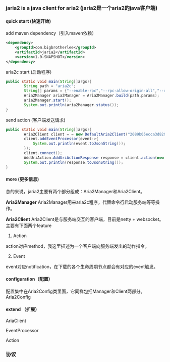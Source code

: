 ### jaria2 is a java client for aria2 (jaria2是一个aria2的java客户端)

#### quick start (快速开始)

add maven dependency（引入maven依赖）

```xml
<dependency>
    <groupId>com.bigbrotherlee</groupId>
    <artifactId>jaria2</artifactId>
    <version>1.0-SNAPSHOT</version>
</dependency>
```

aria2c start (启动程序)
```java
public static void main(String[]args){
        String path = "aria2c";
        String[] params = {"--enable-rpc","--rpc-allow-origin-all","--rpc-secret=2089b05ecca3d829"};
        Aria2Manager aria2Manager = Aria2Manager.build(path,params);
        aria2Manager.start();
        System.out.println(aria2Manager.status());
}
```
send action (客户端发送请求)
```java
public static void main(String[]args){
        Aria2Client client = = new DefaultAria2Client("2089b05ecca3d829");
        client.addEventProcessor(event->{
            System.out.println(event.toJsonString());
        });
        client.connect();
        AddUriAction.AddUriActionResponse response = client.action(new AddUriAction(UUID.randomUUID().toString(),"https://desk-fd.zol-img.com.cn/t_s720x360c5/g7/M00/0A/0D/ChMkK2MoBA6IcIAaAAnmKLET1UwAAHq2wB4jO4ACeZA213.jpg"));
        System.out.println(response.toJsonString());
}
```

#### more (更多信息)
总的来说，jaria2主要有两个部分组成：Aria2Manager和Aria2Client。

**Aria2Manager**
Aria2Manager用来aria2c程序，代替命令行启动服务端等等操作。

**Aria2Client**
Aria2Client是与服务端交互的客户端，目前是netty + websocket。主要有下面两个feature

1. Action

action对应method，我这里描述为一个客户端向服务端发出的动作指令。

2. Event

event对应notification，在下载的各个生命周期节点都会有对应的event触发。

#### configuration（配置）
配置集中在Aria2Config类里面，它同样包括Manager和Client两部分。
Aria2Config

#### extend （扩展）
AriaClient

EventProcessor

Action

### 协议

```text

```



